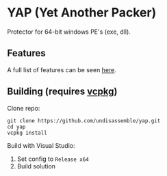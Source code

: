 # YAP (Yet Another Packer)

Protector for 64-bit windows PE's (exe, dll).


## Features

A full list of features can be seen [here](Features.md).


## Building (requires [vcpkg](https://learn.microsoft.com/en-us/vcpkg/get_started/get-started-msbuild?pivots=shell-cmd#1---set-up-vcpkg))

Clone repo:
```
git clone https://github.com/undisassemble/yap.git
cd yap
vcpkg install
```

Build with Visual Studio:
1. Set config to `Release x64`
2. Build solution